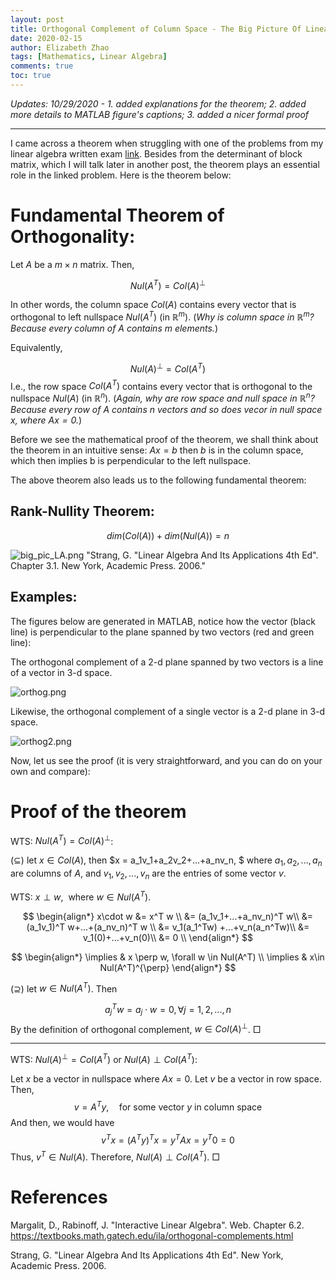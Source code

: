 ```yaml
---
layout: post
title: Orthogonal Complement of Column Space - The Big Picture Of Linear Algebra
date: 2020-02-15
author: Elizabeth Zhao
tags: [Mathematics, Linear Algebra]
comments: true
toc: true
---
```


*Updates: 10/29/2020 - 1. added explanations for the theorem; 2. added more details to MATLAB figure's captions; 3. added a nicer formal proof*

---

I came across a theorem when struggling with one of the problems from my linear algebra written exam [link](https://math.nyu.edu/student_resources/wwiki/index.php?title=Linear_Algebra:_2011_September:_Problem_4 "problem link").  Besides from the determinant of block matrix, which I will talk later in another post, the theorem plays an essential role in the linked problem. Here is the theorem below: 


# Fundamental Theorem of Orthogonality:
Let $A$ be a $m \times n$ matrix. Then, 

$$
Nul(A^T) = Col(A)^{\perp}
$$


In other words, the column space $Col(A)$ contains every vector that is orthogonal to left nullspace $Nul(A^T)$ (in $\mathbb{R}^m$). (*Why is column space in $\mathbb{R}^m$? Because every column of $A$ contains $m$ elements.*)

Equivalently, 

$$
\begin{equation*}
Nul(A)^{\perp} = Col(A^T)
\end{equation*}
$$
I.e., the row space $Col(A^T)$ contains every vector that is orthogonal to the nullspace $Nul(A)$ (in $\mathbb{R}^n$). (*Again, why are row space and null space in $\mathbb{R}^n$? Because every row of $A$ contains $n$ vectors and so does vecor in null space $x$, where $Ax = 0.$*)

Before we see the mathematical proof of the theorem, we shall think about the theorem in an intuitive sense:
$Ax = b$ then $b$ is in the column space, which then implies b is perpendicular to the left nullspace. 

The above theorem also leads us to the following fundamental theorem:

## Rank-Nullity Theorem:
$$
\begin{equation*}
dim(Col(A)) + dim(Nul(A)) = n
\end{equation*}
$$



![big_pic_LA.png](https://i.loli.net/2020/02/17/dIbniEk6NwHVf7h.png) "Strang, G. "Linear Algebra And Its Applications 4th Ed". Chapter 3.1. New York, Academic Press. 2006."

## Examples:
The figures below are generated in MATLAB, notice how the vector (black line) is perpendicular to the plane spanned by two vectors (red and green line):  

The orthogonal complement of a 2-d plane spanned by two vectors is a line of a vector in 3-d space.

![orthog.png](https://i.loli.net/2020/03/04/rVwohXjJvAzLPcs.png)

Likewise, the orthogonal complement of a single vector is a 2-d plane in 3-d space. 

![orthog2.png](https://i.loli.net/2020/03/04/j7aGdwlhtPLZros.png)

Now, let us see the proof (it is very straightforward, and you can do on your own and compare):


# Proof of the theorem

WTS: $Nul(A^T) = Col(A)^{\perp}$:

$(\subseteq)$ let $x\in Col(A)$, then $x = a_1v_1+a_2v_2+...+a_nv_n, $ where $a_1, a_2, ..., a_n$ are columns of $A$, and $v_1, v_2,..., v_n$ are the entries of some vector $v$.  

WTS:  $x\perp w$,  where $w\in Nul(A^T)$. 

$$
\begin{align*}
x\cdot w &= x^T w \\
&= (a_1v_1+...+a_nv_n)^T w\\
&=(a_1v_1)^T w+...+(a_nv_n)^T w \\
&= v_1(a_1^Tw) +...+v_n(a_n^Tw)\\
&= v_1(0)+...+v_n(0)\\
&= 0 \\
\end{align*}
$$

$$
\begin{align*}
 \implies & x \perp w, \forall w \in Nul(A^T) \\
 \implies & x\in Nul(A^T)^{\perp}
\end{align*}
$$

$(\supseteq)$ let $w\in Nul(A^T)$. Then

$$
\begin{equation*}
a_j^Tw = a_j\cdot w = 0, \forall j = 1,2,...,n
\end{equation*}
$$
By the definition of orthogonal complement, $w \in Col(A)^{\perp}$. $\Box$

---

WTS: $Nul(A)^{\perp} = Col(A^T)$ or $Nul(A) \perp Col(A^T)$:

Let $x$ be a vector in nullspace where $Ax = 0$. Let $v$ be a vector in row space. Then, 
$$
v = A^T y, \quad \textrm{for some vector $y$ in column space}
$$
And then, we would have
$$
v^Tx = (A^Ty)^Tx = y^TAx = y^T0 = 0
$$
Thus, $v^T \in Nul(A)$. Therefore, $Nul(A) \perp Col(A^T)$. $\Box$

# References

Margalit, D., Rabinoff, J. "Interactive Linear Algebra". Web. Chapter 6.2. <https://textbooks.math.gatech.edu/ila/orthogonal-complements.html> 

Strang, G. "Linear Algebra And Its Applications 4th Ed". New York, Academic Press. 2006.
